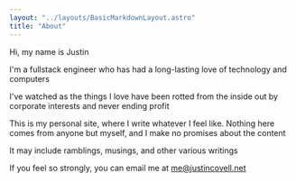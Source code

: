 ```yaml
---
layout: "../layouts/BasicMarkdownLayout.astro"
title: "About"
---
```


Hi, my name is Justin

I'm a fullstack engineer who has had a long-lasting love of technology
and computers

I've watched as the things I love have been rotted from the inside out
by corporate interests and never ending profit

This is my personal site, where I write whatever I feel like. Nothing
here comes from anyone but myself, and I make no promises about the
content

It may include ramblings, musings, and other various writings

If you feel so strongly, you can email me at <me@justincovell.net>
